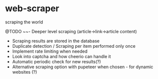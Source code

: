 # web-scraper
scraping the world

@TODO
~~- Deeper level scraping (article->link->article content)
- Scraping results are stored in the database
- Duplicate detection / Scraping per item performed only once
- Implement rate limiting when needed
- Look into captcha and how cheerio can handle it
- Automatic periodic check for new results(?)
- Alternative scraping option with pupeteer when chosen - for dynamic websites (?)
